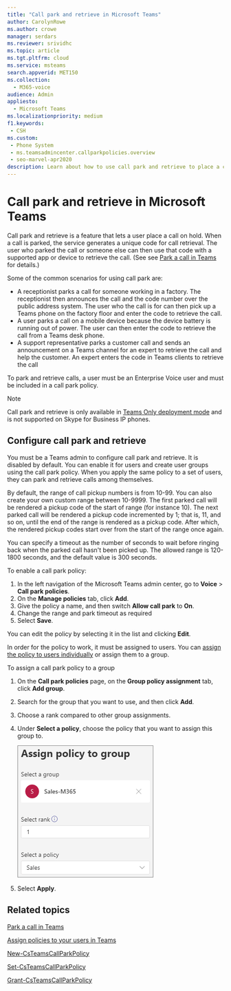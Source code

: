 ```yaml
---
title: "Call park and retrieve in Microsoft Teams"
author: CarolynRowe
ms.author: crowe
manager: serdars
ms.reviewer: srividhc
ms.topic: article
ms.tgt.pltfrm: cloud
ms.service: msteams
search.appverid: MET150
ms.collection: 
  - M365-voice
audience: Admin
appliesto: 
  - Microsoft Teams
ms.localizationpriority: medium
f1.keywords: 
 - CSH
ms.custom: 
 - Phone System
 - ms.teamsadmincenter.callparkpolicies.overview
 - seo-marvel-apr2020
description: Learn about how to use call park and retrieve to place a call on hold in Microsoft Teams.
---
```


# Call park and retrieve in Microsoft Teams

Call park and retrieve is a feature that lets a user place a call on hold. When a call is parked, the service generates a unique code for call retrieval. The user who parked the call or someone else can then use that code with a supported app or device to retrieve the call. (See see [Park a call in Teams](https://support.office.com/article/park-a-call-in-teams-8538c063-d676-4e9a-8045-fc3b7299bb2f) for details.)

Some of the common scenarios for using call park are:

- A receptionist parks a call for someone working in a factory. The receptionist then announces the call and the code number over the public address system. The user who the call is for can then pick up a Teams phone on the factory floor and enter the code to retrieve the call.
- A user parks a call on a mobile device because the device battery is running out of power. The user can then enter the code to retrieve the call from a Teams desk phone.
- A support representative parks a customer call and sends an announcement on a Teams channel for an expert to retrieve the call and help the customer. An expert enters the code in Teams clients to retrieve the call

To park and retrieve calls, a user must be an Enterprise Voice user and must be included in a call park policy.

> [!NOTE]
> Call park and retrieve is only available in [Teams Only deployment mode](teams-and-skypeforbusiness-coexistence-and-interoperability.md) and is not supported on Skype for Business IP phones.

## Configure call park and retrieve

You must be a Teams admin to configure call park and retrieve. It is disabled by default. You can enable it for users and create user groups using the call park policy. When you apply the same policy to a set of users, they can park and retrieve calls among themselves.

By default, the range of call pickup numbers is from 10-99. You can also create your own custom range between 10-9999. The first parked call will be rendered a pickup code of the start of range (for instance 10). The next parked call will be rendered a pickup code incremented by 1; that is, 11, and so on, until the end of the range is rendered as a pickup code. After which, the rendered pickup codes start over from the start of the range once again. 

You can specify a timeout as the number of seconds to wait before ringing back when the parked call hasn't been picked up. The allowed range is 120-1800 seconds, and the default value is 300 seconds.

To enable a call park policy:

1. In the left navigation of the Microsoft Teams admin center, go to **Voice** > **Call park policies**.
2. On the **Manage policies** tab, click **Add**.
3. Give the policy a name, and then switch **Allow call park** to **On**.
4. Change the range and park timeout as required
5. Select **Save**.

You can edit the policy by selecting it in the list and clicking **Edit**.

In order for the policy to work, it must be assigned to users. You can [assign the policy to users individually](assign-policies-users-and-groups.md) or assign them to a group.

To assign a call park policy to a group

1. On the **Call park policies** page, on the **Group policy assignment** tab, click **Add group**.
2. Search for the group that you want to use, and then click **Add**.
3. Choose a rank compared to other group assignments.
4. Under **Select a policy**, choose the policy that you want to assign this group to.

    ![park policies image.](media/call-park-assign-policy-to-group.png)

5. Select **Apply**.

## Related topics

[Park a call in Teams](https://support.office.com/article/park-a-call-in-teams-8538c063-d676-4e9a-8045-fc3b7299bb2f)

[Assign policies to your users in Teams](policy-assignment-overview.md)

[New-CsTeamsCallParkPolicy](/powershell/module/skype/new-csteamscallparkpolicy)

[Set-CsTeamsCallParkPolicy](/powershell/module/skype/set-csteamscallparkpolicy)

[Grant-CsTeamsCallParkPolicy](/powershell/module/skype/grant-csteamscallparkpolicy)
